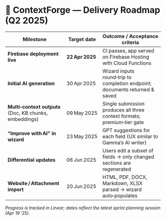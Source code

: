 <!-- ROADMAP.md -->

# 📍 ContextForge — Delivery Roadmap (Q2 2025)

| Milestone | Target date | Outcome / Acceptance criteria |
| --- | --- | --- |
| **Firebase deployment live** | **22 Apr 2025** | CI passes, app served on Firebase Hosting with Cloud Functions |
| **Initial AI generation** | 30 Apr 2025 | Wizard inputs round‑trip to completion endpoint; documents returned & saved |
| **Multi‑context outputs**<br>(Doc, KB chunks, embeddings) | 09 May 2025 | Single submission produces all three context formats; premium‑tier gate |
| **“Improve with AI” in wizard** | 23 May 2025 | GPT suggestions for each field (UX similar to Gamma’s AI writer) |
| **Differential updates** | 06 Jun 2025 | Users edit a subset of fields → only changed sections are regenerated |
| **Website / Attachment import** | 20 Jun 2025 | HTML, PDF, DOCX, Markdown, XLSX parsed → wizard auto‑populates |

_Progress is tracked in Linear; dates reflect the latest sprint planning session (Apr 19 '25)._
